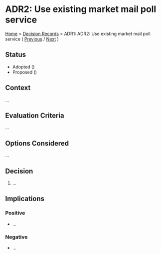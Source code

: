 # ADR2: Use existing market mail poll service

[Home](../README.md) > [Decision Records](../README.md#decision-records) > ADR1: ADR2: Use existing market mail poll service ( [Previous](./adr1-use-event-driven-serverless-microservice-architecture.md) / [Next](./adr3-use-hybrid-technology-for-mobile-app.md) )

## Status

* Adopted ()
* Proposed ()

## Context

...

## Evaluation Criteria

...

## Options Considered

...

## Decision

1. ...

## Implications

### Positive

* ...

### Negative

* ...
